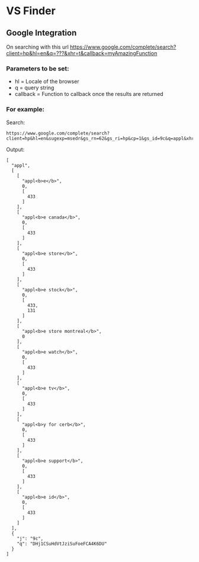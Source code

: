 # VS Finder

## Google Integration

On searching with this url https://www.google.com/complete/search?client=hp&hl=en&q=???&xhr=t&callback=myAmazingFunction

### Parameters to be set:

* hl = Locale of the browser
* q = query string
* callback = Function to callback once the results are returned

### For example:

Search:

```
https://www.google.com/complete/search?client=hp&hl=en&sugexp=msedr&gs_rn=62&gs_ri=hp&cp=1&gs_id=9c&q=appl&xhr=t
```

Output:

```
[
  "appl",
  [
    [
      "appl<b>e</b>",
      0,
      [
        433
      ]
    ],
    [
      "appl<b>e canada</b>",
      0,
      [
        433
      ]
    ],
    [
      "appl<b>e store</b>",
      0,
      [
        433
      ]
    ],
    [
      "appl<b>e stock</b>",
      0,
      [
        433,
        131
      ]
    ],
    [
      "appl<b>e store montreal</b>",
      0
    ],
    [
      "appl<b>e watch</b>",
      0,
      [
        433
      ]
    ],
    [
      "appl<b>e tv</b>",
      0,
      [
        433
      ]
    ],
    [
      "appl<b>y for cerb</b>",
      0,
      [
        433
      ]
    ],
    [
      "appl<b>e support</b>",
      0,
      [
        433
      ]
    ],
    [
      "appl<b>e id</b>",
      0,
      [
        433
      ]
    ]
  ],
  {
    "j": "9c",
    "q": "DHj1CSuHdVtJziSuFoeFCA4K6DU"
  }
]
```


